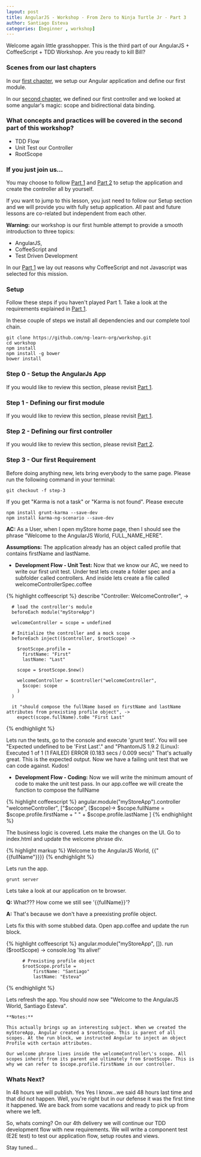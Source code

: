 ```yaml
---
layout: post
title: AngularJS - Workshop - From Zero to Ninja Turtle Jr - Part 3
author: Santiago Esteva
categories: [beginner , workshop]
---
```


Welcome again little grasshopper. This is the third part of our AngularJS + CoffeeScript + TDD Workshop.
Are you ready to kill Bill?

### Scenes from our last chapters
In our [first chapter][1], we setup our Angular application and define our first module.

In our [second chapter][2], we defined our first controller and we looked at some angular\'s magic: scope and bidirectional data binding.

### What concepts and practices will be covered in the second part of this workshop?

- TDD Flow
- Unit Test our Controller
- RootScope

### If you just join us...
You may choose to follow [Part 1][1] and [Part 2][2] to setup the application and create the controller all by yourself.

If you want to jump to this lesson, you just need to follow our Setup section and we will provide you with fully setup application.
All past and future lessons are co-related but independent from each other.

**Warning:** our workshop is our first humble attempt to provide a smooth introduction to three topics:
- AngularJS,
- CoffeeScript and
- Test Driven Development

In our [Part 1][1] we lay out reasons why CoffeeScript and not Javascript was selected for this mission.

### Setup
Follow these steps if you haven\'t played Part 1. Take a look at the requirements explained in [Part 1][1].

In these couple of steps we install all dependencies and our complete tool chain.

    git clone https://github.com/ng-learn-org/workshop.git
    cd workshop
    npm install
    npm install -g bower
    bower install



### Step 0 - Setup the AngularJs App
If you would like to review this section, please revisit [Part 1][1].

### Step 1 - Defining our first module
If you would like to review this section, please revisit [Part 1][1].

### Step 2 - Defining our first controller
If you would like to review this section, please revisit [Part 2][2].

### Step 3 - Our first Requirement

Before doing anything new, lets bring everybody to the same page. Please run the following command in your terminal:

    git checkout -f step-3

If you get \"Karma is not a task\" or \"Karma is not found\". Please execute

    npm install grunt-karma --save-dev
    npm install karma-ng-scenario --save-dev


 **AC:** As a User, when I open myStore home page, then I should see the phrase \"Welcome to the AngularJS World, FULL_NAME_HERE\".

 **Assumptions:** The application already has an object called profile that contains firstName and lastName.

 - **Development Flow - Unit Test:** Now that we know our AC, we need to write our first unit test. Under test lets create a folder spec and a subfolder called controllers. And inside lets create a file called welcomeControllerSpec.coffee

  {% highlight coffeescript %}
  describe "Controller: WelcomeController", ->

      # load the controller's module
      beforeEach module("myStoreApp")

      welcomeController = scope = undefined

      # Initialize the controller and a mock scope
      beforeEach inject(($controller, $rootScope) ->

        $rootScope.profile =
          firstName: "First"
          lastName: "Last"

        scope = $rootScope.$new()

        welcomeController = $controller("welcomeController",
          $scope: scope
        )
      )

      it "should compose the fullName based on firstName and lastName attributes from prexisting profile object", ->
        expect(scope.fullName).toBe "First Last"
  {% endhighlight %}

  Lets run the tests, go to the console and execute \'grunt test\'. You will see \"Expected undefined to be \'First Last\'.\" and \"PhantomJS 1.9.2 (Linux): Executed 1 of 1 (1 FAILED) ERROR (0.183 secs / 0.009 secs)\"
  That\'s actually great. This is the expected output. Now we have a failing unit test that we can code against. Kudos!

 - **Development Flow - Coding:** Now we will write the minimum amount of code to make the unit test pass. In our app.coffee we will create the function to compose the fullName

  {% highlight coffeescript %}
  angular.module("myStoreApp").controller "welcomeController", ["$scope", ($scope)->
      $scope.fullName = $scope.profile.firstName + " " +  $scope.profile.lastName
  ]
  {% endhighlight %}

  The business logic is covered. Lets make the changes on the UI. Go to index.html and update the welcome phrase div.

  {% highlight markup %}
  Welcome to the AngularJS World, {{"{{fullName"}}}}
  {% endhighlight %}

  Lets run the app.

    grunt server

  Lets take a look at our application on te browser.

  **Q:** What??? How come we still see '\{\{fullName\}\}'?

  **A:** That\'s because we don\'t have a preexisting profile object.

  Lets fix this with some stubbed data. Open app.coffee and update the run block.

  {% highlight coffeescript %}
    angular.module("myStoreApp", []).
        run ($rootScope) ->
            console.log 'Its alive!'

          # Prexisting profile object
          $rootScope.profile =
              firstName: "Santiago"
              lastName: "Esteva"
  {% endhighlight %}

  Lets refresh the app. You should now see \"Welcome to the AngularJS World, Santiago Esteva\".

    **Notes:**

    This actually brings up an interesting subject. When we created the myStoreApp, Angular created a $rootScope. This is parent of all scopes. At the run block, we instructed Angular to inject an object Profile with certain attributes.

    Our welcome phrase lives inside the welcomeController\'s scope. All scopes inherit from its parent and ultimately from $rootScope. This is why we can refer to $scope.profile.firstName in our controller.

### Whats Next?

   In 48 hours we will publish. Yes Yes I know...we said 48 hours last time and that did not happen. Well, you\'re right but in our defense it was the first time it happened. We are back from some vacations and ready to pick up from where we left.

   So, whats coming? On our 4th delivery we will continue our TDD development flow with new requirements. We will write a component test (E2E test) to test our application flow, setup routes and views.

   Stay tuned...


[1]: http://ng-learn.org/2013/11/AngularJS_Workshop_From_Zero_To_Ninja_Turtle_Jr/
[2]: http://ng-learn.org/2013/11/AngularJS_Workshop_From_Zero_To_Ninja_Jr_Part_2/
